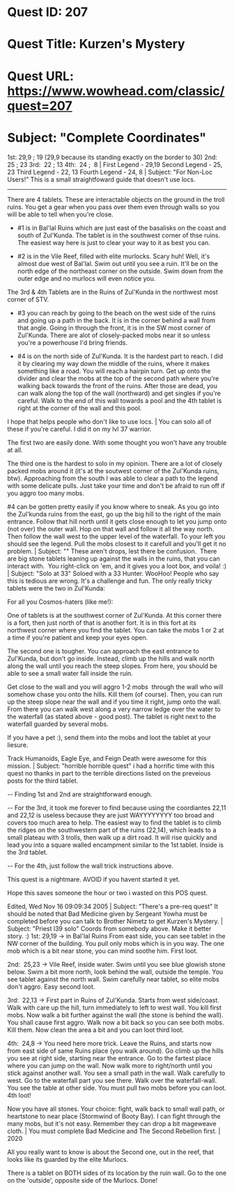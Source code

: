 # Quest ID: 207
# Quest Title: Kurzen's Mystery
# Quest URL: https://www.wowhead.com/classic/quest=207
# Subject: "Complete Coordinates"
1st: 29,9 ; 19 (29,9 because its standing exactly on the border to 30)
2nd:  25 ; 23
3rd:  22 ; 13
4th:  24 ;  8 | First Legend - 29,19
Second Legend - 25, 23
Third Legend - 22, 13
Fourth Legend - 24, 8 | Subject: "For Non-Loc Users!"
This is a small straightfoward guide that doesn't use locs.

---
There are 4 tablets. These are interactable objects on the ground in the troll ruins. You get a gear when you pass over them even through walls so you will be able to tell when you're close.
- #1 is in Bal'lal Ruins which are just east of the basalisks on the coast and south of Zul'Kunda. The tablet is in the southwest corner of thse ruins. The easiest way here is just to clear your way to it as best you can.

- #2 is in the Vile Reef, filled with elite murlocks. Scary huh! Well, it's almost due west of Bal'lal. Swim out until you see a ruin. It'll be on the north edge of the northeast corner on the outside. Swim down from the outer edge and no murlocs will even notice you.

The 3rd & 4th Tablets are in the Ruins of Zul'Kunda in the northwest most corner of STV.

- #3 you can reach by going to the beach on the west side of the ruins and going up a path in the back. It is in the corner behind a wall from that angle. Going in through the front, it is in the SW most corner of Zul'Kunda. There are alot of closely-packed mobs near it so unless you're a powerhouse I'd bring friends.

- #4 is on the north side of Zul'Kunda. It is the hardest part to reach. I did it by clearing my way down the middle of the ruins, where it makes something like a road. You will reach a hairpin turn. Get up onto the divider and clear the mobs at the top of the second path where you're walking back towards the front of the ruins. After those are dead, you can walk along the top of the wall (northward) and get singles if you're careful. Walk to the end of this wall towards a pool and the 4th tablet is right at the corner of the wall and this pool.

I hope that helps people who don't like to use locs. | You can solo all of these if you're careful. I did it on my lvl 37 warrior.

The first two are easily done. With some thought you won't have any trouble at all.

The third one is the hardest to solo in my opinion. There are a lot of closely packed mobs around it (it's at the soutwest corner of the Zul'Kunda ruins, btw). Approaching from the south I was able to clear a path to the legend with some delicate pulls. Just take your time and don't be afraid to run off if you aggro too many mobs.

#4 can be gotten pretty easily if you know where to sneak. As you go into the Zul'kunda ruins from the east, go up the big hill to the right of the main entrance. Follow that hill north until it gets close enough to let you jump onto (not over) the outer wall. Hop on that wall and follow it all the way north. Then follow the wall west to the upper level of the waterfall. To your left you should see the legend. Pull the mobs closest to it carefull and you'll get it no problem. | Subject: "<Blank>"
These aren't drops, lest there be confusion.  There are big stone tablets leaning up against the walls in the ruins, that you can interact with.  You right-click on 'em, and it gives you a loot box, and voila! :) | Subject: "Solo at 33"
Soloed with a 33 Hunter. WooHoo! People who say this is tedious are wrong. It's a challenge and fun. The only really tricky tablets were the two in Zul'Kunda:

For all you Cosmos-haters (like me!):

One of tablets is at the southwest corner of Zul'Kunda. At this corner there is a fort, then just north of that is another fort. It is in this fort at its northwest corner where you find the tablet. You can take the mobs 1 or 2 at a time if you're patient and keep your eyes open.

The second one is tougher. You can approach the east entrance to Zul'Kunda, but don't go inside. Instead, climb up the hills and walk north along the wall until you reach the steep slopes. From here, you should be able to see a small water fall inside the ruin.

Get close to the wall and you will aggro 1-2 mobs  through the wall who will somehow chase you onto the hills. Kill them (of course). Then, you can run up the steep slope near the wall and if you time it right, jump onto the wall. From there you can walk west along a very narrow ledge over the water to the waterfall (as stated above - good post). The tablet is right next to the waterfall guarded by several mobs.

If you have a pet :), send them into the mobs and loot the tablet at your liesure.

Track Humanoids, Eagle Eye, and Feign Death were awesome for this mission. | Subject: "horrible horrible quest"
i had a horrific time with this quest no thanks in part to the terrible directions listed on the preveious posts for the third tablet.

-- Finding 1st and 2nd are straightforward enough.

-- For the 3rd, it took me forever to find because using the coordiantes 22,11 and 22,12 is useless because they are just WAYYYYYYYY too broad and covers too much area to help. The easiest way to find the tablet is to climb the ridges on the southwestern part of the ruins (22,14), which leads to a small plateau with 3 trolls, then walk up a dirt road. It will rise quickly and lead you into a square walled encampment similar to the 1st tablet. Inside is the 3rd tablet.

-- For the 4th, just follow the wall trick instructions above.

This quest is a nightmare. AVOID if you havent started it yet.

Hope this saves someone the hour or two i wasted on this POS quest.

Edited, Wed Nov 16 09:09:34 2005 | Subject: "There's a pre-req quest"
It should be noted that Bad Medicine given by Sergeant Yowha must be completed before you can talk to Brother Nimetz to get Kurzen's Mystery. | Subject: "Priest l39 solo"
Coords from somebody above. Make it better story. :)
1st: 29,19 -> in Bal'lal Ruins
From east side, you can see tablet in the NW corner of the building.
You pull only mobs which is in you way. The one mob which is a bit near stone, you can mind soothe him.
First loot.

2nd:  25,23 -> Vile Reef, inside water. Swim until you see blue glowish stone below. Swim a bit more north, look behind the wall, outside the temple. You see tablet against the north wall. Swim carefully near tablet, so elite mobs don't aggro. Easy second loot.

3rd:  22,13 -> First part in Ruins of Zul'Kunda. Starts from west side/coast. Walk with care up the hill, turn immediately to left to west wall. You kill first mobs. Now walk a bit further against the wall (the stone is behind the wall). You shall cause first aggro. Walk now a bit back so you can see both mobs. Kill them. Now clean the area a bit and you can loot third loot.

4th:  24,8 -> You need here more trick. Leave the Ruins, and starts now from east side of same Ruins place (you walk around). Go climb up the hills you see at right side, starting near the entrance. Go to the fartest place where you can jump on the wall. Now walk more to right/north until you stick against another wall. You see a small path in the wall. Walk carefully to west. Go to the waterfall part you see there. Walk over the waterfall-wall. You see the table at other side. You must pull two mobs before you can loot. 4th loot!

Now you have all stones. Your choice: fight, walk back to small wall path, or heartstone to near place (Stormwind of Booty Bay). I can fight through the many mobs, but it's not easy. Remember they can drop a bit mageweave cloth. | You must complete Bad Medicine and The Second Rebellion first. | 2020

All you really want to know is about the Second one, out in the reef, that looks like its guarded by the elite Murlocs.

There is a tablet on BOTH sides of its location by the ruin wall.
Go to the one on the 'outside', opposite side of the Murlocs.
Done!